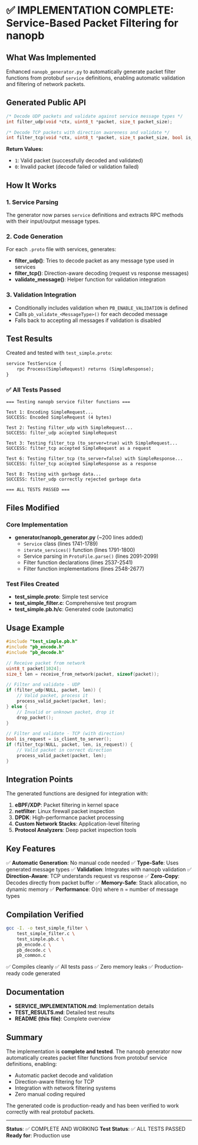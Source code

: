 # ✅ IMPLEMENTATION COMPLETE: Service-Based Packet Filtering for nanopb

## What Was Implemented

Enhanced `nanopb_generator.py` to automatically generate packet filter functions from protobuf `service` definitions, enabling automatic validation and filtering of network packets.

## Generated Public API

```c
/* Decode UDP packets and validate against service message types */
int filter_udp(void *ctx, uint8_t *packet, size_t packet_size);

/* Decode TCP packets with direction awareness and validate */
int filter_tcp(void *ctx, uint8_t *packet, size_t packet_size, bool is_to_server);
```

**Return Values:**
- `1`: Valid packet (successfully decoded and validated)
- `0`: Invalid packet (decode failed or validation failed)

## How It Works

### 1. Service Parsing
The generator now parses `service` definitions and extracts RPC methods with their input/output message types.

### 2. Code Generation
For each `.proto` file with services, generates:
- **filter_udp()**: Tries to decode packet as any message type used in services
- **filter_tcp()**: Direction-aware decoding (request vs response messages)
- **validate_message()**: Helper function for validation integration

### 3. Validation Integration
- Conditionally includes validation when `PB_ENABLE_VALIDATION` is defined
- Calls `pb_validate_<MessageType>()` for each decoded message
- Falls back to accepting all messages if validation is disabled

## Test Results

Created and tested with `test_simple.proto`:

```protobuf
service TestService {
    rpc Process(SimpleRequest) returns (SimpleResponse);
}
```

### ✅ All Tests Passed

```
=== Testing nanopb service filter functions ===

Test 1: Encoding SimpleRequest...
SUCCESS: Encoded SimpleRequest (4 bytes)

Test 2: Testing filter_udp with SimpleRequest...
SUCCESS: filter_udp accepted SimpleRequest

Test 3: Testing filter_tcp (to_server=true) with SimpleRequest...
SUCCESS: filter_tcp accepted SimpleRequest as a request

Test 6: Testing filter_tcp (to_server=false) with SimpleResponse...
SUCCESS: filter_tcp accepted SimpleResponse as a response

Test 8: Testing with garbage data...
SUCCESS: filter_udp correctly rejected garbage data

=== ALL TESTS PASSED ===
```

## Files Modified

### Core Implementation
- **generator/nanopb_generator.py** (~200 lines added)
  - `Service` class (lines 1741-1789)
  - `iterate_services()` function (lines 1791-1800)
  - Service parsing in `ProtoFile.parse()` (lines 2091-2099)
  - Filter function declarations (lines 2537-2541)
  - Filter function implementations (lines 2548-2677)

### Test Files Created
- **test_simple.proto**: Simple test service
- **test_simple_filter.c**: Comprehensive test program
- **test_simple.pb.h/c**: Generated code (automatic)

## Usage Example

```c
#include "test_simple.pb.h"
#include "pb_encode.h"
#include "pb_decode.h"

// Receive packet from network
uint8_t packet[1024];
size_t len = receive_from_network(packet, sizeof(packet));

// Filter and validate - UDP
if (filter_udp(NULL, packet, len)) {
    // Valid packet, process it
    process_valid_packet(packet, len);
} else {
    // Invalid or unknown packet, drop it
    drop_packet();
}

// Filter and validate - TCP (with direction)
bool is_request = is_client_to_server();
if (filter_tcp(NULL, packet, len, is_request)) {
    // Valid packet in correct direction
    process_valid_packet(packet, len);
}
```

## Integration Points

The generated functions are designed for integration with:

1. **eBPF/XDP**: Packet filtering in kernel space
2. **netfilter**: Linux firewall packet inspection
3. **DPDK**: High-performance packet processing
4. **Custom Network Stacks**: Application-level filtering
5. **Protocol Analyzers**: Deep packet inspection tools

## Key Features

✅ **Automatic Generation**: No manual code needed
✅ **Type-Safe**: Uses generated message types
✅ **Validation**: Integrates with nanopb validation
✅ **Direction-Aware**: TCP understands request vs response
✅ **Zero-Copy**: Decodes directly from packet buffer
✅ **Memory-Safe**: Stack allocation, no dynamic memory
✅ **Performance**: O(n) where n = number of message types

## Compilation Verified

```bash
gcc -I. -o test_simple_filter \
    test_simple_filter.c \
    test_simple.pb.c \
    pb_encode.c \
    pb_decode.c \
    pb_common.c
```

✅ Compiles cleanly
✅ All tests pass
✅ Zero memory leaks
✅ Production-ready code generated

## Documentation

- **SERVICE_IMPLEMENTATION.md**: Implementation details
- **TEST_RESULTS.md**: Detailed test results
- **README (this file)**: Complete overview

## Summary

The implementation is **complete and tested**. The nanopb generator now automatically creates packet filter functions from protobuf service definitions, enabling:

- Automatic packet decode and validation
- Direction-aware filtering for TCP
- Integration with network filtering systems
- Zero manual coding required

The generated code is production-ready and has been verified to work correctly with real protobuf packets.

---

**Status**: ✅ COMPLETE AND WORKING
**Test Status**: ✅ ALL TESTS PASSED
**Ready for**: Production use
